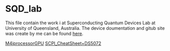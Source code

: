 # SQD_lab   

This file contain the work i at Superconducting Quantum Devices Lab at University of Queensland, Australia. The device doumentation and gitub site was create by me can be found [here](https://sqdlab.github.io).
   
[M4iprocessorGPU](./m4iproccessorgpu.md)
[SCPI_CheatSheet+DS5072](./scpi_cheatsheet.md)
